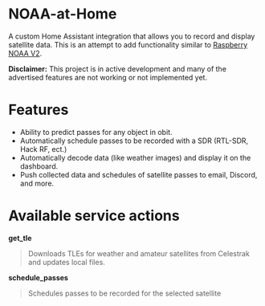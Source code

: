 # NOAA-at-Home

A custom Home Assistant integration that allows you to record and display satellite data. This is an attempt to add functionality similar to [Raspberry NOAA V2](https://github.com/jekhokie/raspberry-noaa-v2).

**Disclaimer:** This project is in active development and many of the advertised features are not working or not implemented yet.


# Features

- Ability to predict passes for any object in obit.
- Automatically schedule passes to be recorded with a SDR (RTL-SDR, Hack RF, ect.)
- Automatically decode data (like weather images) and display it on the dashboard.
- Push collected data and schedules of satellite passes to email, Discord, and more.


# Available service actions

**get_tle**
  >Downloads TLEs for weather and amateur satellites from Celestrak and updates local files.

**schedule_passes**
  >Schedules passes to be recorded for the selected satellite
